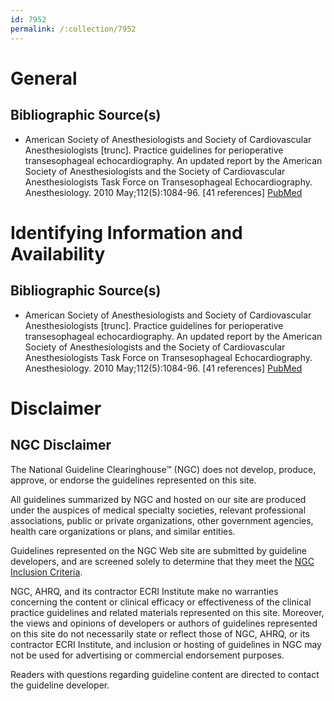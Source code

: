 ```yaml
---
id: 7952
permalink: /:collection/7952
---
```


# General

## Bibliographic Source(s)

- American Society of Anesthesiologists and Society of Cardiovascular Anesthesiologists [trunc]. Practice guidelines for perioperative transesophageal echocardiography. An updated report by the American Society of Anesthesiologists and the Society of Cardiovascular Anesthesiologists Task Force on Transesophageal Echocardiography. Anesthesiology. 2010 May;112(5):1084-96. [41 references] [ PubMed ](http://www.ncbi.nlm.nih.gov/entrez/query.fcgi?cmd=Retrieve&db=pubmed&dopt=Abstract&list_uids=20418689)

# Identifying Information and Availability

## Bibliographic Source(s)

- American Society of Anesthesiologists and Society of Cardiovascular Anesthesiologists [trunc]. Practice guidelines for perioperative transesophageal echocardiography. An updated report by the American Society of Anesthesiologists and the Society of Cardiovascular Anesthesiologists Task Force on Transesophageal Echocardiography. Anesthesiology. 2010 May;112(5):1084-96. [41 references] [ PubMed ](http://www.ncbi.nlm.nih.gov/entrez/query.fcgi?cmd=Retrieve&db=pubmed&dopt=Abstract&list_uids=20418689)

# Disclaimer

## NGC Disclaimer

The National Guideline Clearinghouse™ (NGC) does not develop, produce, approve, or endorse the guidelines represented on this site.

All guidelines summarized by NGC and hosted on our site are produced under the auspices of medical specialty societies, relevant professional associations, public or private organizations, other government agencies, health care organizations or plans, and similar entities.

Guidelines represented on the NGC Web site are submitted by guideline developers, and are screened solely to determine that they meet the [NGC Inclusion Criteria](/help-and-about/summaries/inclusion-criteria).

NGC, AHRQ, and its contractor ECRI Institute make no warranties concerning the content or clinical efficacy or effectiveness of the clinical practice guidelines and related materials represented on this site. Moreover, the views and opinions of developers or authors of guidelines represented on this site do not necessarily state or reflect those of NGC, AHRQ, or its contractor ECRI Institute, and inclusion or hosting of guidelines in NGC may not be used for advertising or commercial endorsement purposes.

Readers with questions regarding guideline content are directed to contact the guideline developer.

